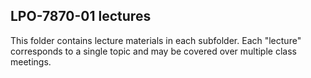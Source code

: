 ## LPO-7870-01 lectures

This folder contains lecture materials in each subfolder. Each "lecture" corresponds to a single topic and may be covered over multiple class meetings.
